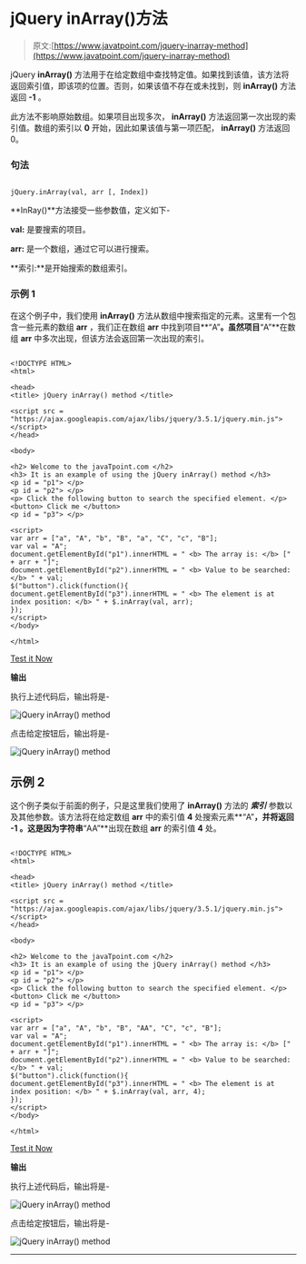 # jQuery inArray()方法

> 原文:[https://www.javatpoint.com/jquery-inarray-method](https://www.javatpoint.com/jquery-inarray-method)

jQuery **inArray()** 方法用于在给定数组中查找特定值。如果找到该值，该方法将返回索引值，即该项的位置。否则，如果该值不存在或未找到，则 **inArray()** 方法返回 **-1** 。

此方法不影响原始数组。如果项目出现多次， **inArray()** 方法返回第一次出现的索引值。数组的索引以 **0** 开始，因此如果该值与第一项匹配， **inArray()** 方法返回 0。

### 句法

```

jQuery.inArray(val, arr [, Index])

```

**InRay()**方法接受一些参数值，定义如下-

**val:** 是要搜索的项目。

**arr:** 是一个数组，通过它可以进行搜索。

**索引:**是开始搜索的数组索引。

### 示例 1

在这个例子中，我们使用 **inArray()** 方法从数组中搜索指定的元素。这里有一个包含一些元素的数组 **arr** ，我们正在数组 **arr** 中找到项目**“A”**。虽然项目**“A”**在数组 **arr** 中多次出现，但该方法会返回第一次出现的索引。

```

<!DOCTYPE HTML>
<html>

<head>
<title> jQuery inArray() method </title>

<script src = "https://ajax.googleapis.com/ajax/libs/jquery/3.5.1/jquery.min.js"> </script>
</head>

<body>

<h2> Welcome to the javaTpoint.com </h2>
<h3> It is an example of using the jQuery inArray() method </h3>
<p id = "p1"> </p>
<p id = "p2"> </p>
<p> Click the following button to search the specified element. </p>
<button> Click me </button>
<p id = "p3"> </p>

<script>
var arr = ["a", "A", "b", "B", "a", "C", "c", "B"];
var val = "A";
document.getElementById("p1").innerHTML = " <b> The array is: </b> [" + arr + "]";
document.getElementById("p2").innerHTML = " <b> Value to be searched: </b> " + val;
$("button").click(function(){
document.getElementById("p3").innerHTML = " <b> The element is at index position: </b> " + $.inArray(val, arr);
});
</script>
</body>

</html>

```

[Test it Now](https://www.javatpoint.com/oprweb/test.jsp?filename=jquery-inarray-method1)

**输出**

执行上述代码后，输出将是-

![jQuery inArray() method](../Images/6379b7296a77dae951a8dd68d1cad3c9.png)

点击给定按钮后，输出将是-

![jQuery inArray() method](../Images/bd79691ce94d2185962f3d2151b50b51.png)

## 示例 2

这个例子类似于前面的例子，只是这里我们使用了 **inArray()** 方法的 ***索引*** 参数以及其他参数。该方法将在给定数组 **arr** 中的索引值 **4** 处搜索元素**“A”**，并将返回 **-1** 。这是因为字符串**“AA”**出现在数组 **arr** 的索引值 **4** 处。

```

<!DOCTYPE HTML>
<html>

<head>
<title> jQuery inArray() method </title>

<script src = "https://ajax.googleapis.com/ajax/libs/jquery/3.5.1/jquery.min.js"> </script>
</head>

<body>

<h2> Welcome to the javaTpoint.com </h2>
<h3> It is an example of using the jQuery inArray() method </h3>
<p id = "p1"> </p>
<p id = "p2"> </p>
<p> Click the following button to search the specified element. </p>
<button> Click me </button>
<p id = "p3"> </p>

<script>
var arr = ["a", "A", "b", "B", "AA", "C", "c", "B"];
var val = "A";
document.getElementById("p1").innerHTML = " <b> The array is: </b> [" + arr + "]";
document.getElementById("p2").innerHTML = " <b> Value to be searched: </b> " + val;
$("button").click(function(){
document.getElementById("p3").innerHTML = " <b> The element is at index position: </b> " + $.inArray(val, arr, 4);
});
</script>
</body>

</html>

```

[Test it Now](https://www.javatpoint.com/oprweb/test.jsp?filename=jquery-inarray-method2)

**输出**

执行上述代码后，输出将是-

![jQuery inArray() method](../Images/639a9b2c49472d7e5ab95cc137d8f5a2.png)

点击给定按钮后，输出将是-

![jQuery inArray() method](../Images/6b847b8f64ed7f123e4e7314dfa0ea5b.png)

* * *